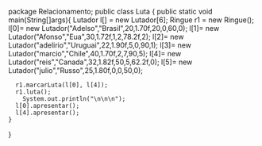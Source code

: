 package Relacionamento;
public class Luta {
    public static void main(String[]args){
       Lutador l[] = new Lutador[6];
       Ringue r1 = new Ringue();
       l[0]= new Lutador("Adelso","Brasil",20,1.70f,20,0,60,0);
       l[1]= new Lutador("Afonso","Eua",30,1.72f,1,2,78.2f,2);
       l[2]= new Lutador("adelirio","Uruguai",22,1.90f,5,0,90,1);
       l[3]= new Lutador("marcio","Chile",40,1.70f,2,7,90,5);
       l[4]= new Lutador("reis","Canada",32,1.82f,50,5,62.2f,0);
       l[5]= new Lutador("julio","Russo",25,1.80f,0,0,50,0); 
       
      r1.marcarLuta(l[0], l[4]);
      r1.luta();
        System.out.println("\n\n\n");
      l[0].apresentar();
      l[4].apresentar();
    }
}
